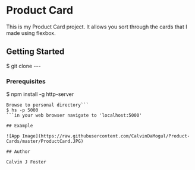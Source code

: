 # Product Card
This is my Product Card project. It allows you sort through the cards that I made using flexbox.

## Getting Started

$ git clone ---

### Prerequisites
$ npm install -g http-server
```## Running
Browse to personal directory```
$ hs -p 5000
```in your web browser navigate to 'localhost:5000'

## Example

![App Image](https://raw.githubusercontent.com/CalvinDaMogul/Product-Cards/master/ProductCard.JPG)

## Author

Calvin J Foster